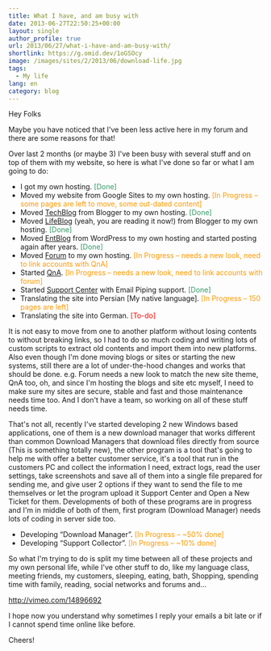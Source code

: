 ```yaml
---
title: What I have, and am busy with
date: 2013-06-27T22:50:25+00:00
layout: single
author_profile: true
url: 2013/06/27/what-i-have-and-am-busy-with/
shortlink: https://g.omid.dev/1oGSOcy
image: /images/sites/2/2013/06/download-life.jpg
tags:
  - My life
lang: en
category: blog
---
```

Hey Folks

Maybe you have noticed that I've been less active here in my forum and there are some reasons for that!

Over last 2 months (or maybe 3) I've been busy with several stuff and on top of them with my website, so here is what I've done so far or what I am going to do:

* I got my own hosting. <span style="color: #339966;">[Done]</span>
* Moved my website from Google Sites to my own hosting. <span style="color: #ff9900;">[In Progress &#8211; some pages are left to move, some out-dated content]</span>
* Moved <a href="/" target="_blank">TechBlog</a> from Blogger to my own hosting. <span style="color: #339966;">[Done]</span>
* Moved <a href="/" target="_blank">LifeBlog</a> (yeah, you are reading it now!) from Blogger to my own hosting. <span style="color: #339966;">[Done]</span>
* Moved <a href="/" target="_blank">EntBlog</a> from WordPress to my own hosting and started posting again after years. <span style="color: #339966;">[Done]</span>
* Moved <a href="https://forum.omid.dev/" target="_blank">Forum</a> to my own hosting. <span style="color: #ff9900;">[In Progress &#8211; needs a new look, need to link accounts with QnA]</span>
* Started <a href="http://qna.omidfarhang.com/" target="_blank">QnA</a>. <span style="color: #ff9900;">[In Progress &#8211; needs a new look, need to link accounts with forum]</span>
* Started <a href="https://support.omidfarhang.com/" target="_blank">Support Center</a> with Email Piping support. <span style="color: #339966;">[Done]</span>
* Translating the site into Persian [My native language]. <span style="color: #ff9900;">[In Progress &#8211; 150 pages are left]</span>
* Translating the site into German. <span style="color: #ff0000;">[To-do]</span>

It is not easy to move from one to another platform without losing contents to without breaking links, so I had to do so much coding and writing lots of custom scripts to extract old contents and import them into new platforms. Also even though I'm done moving blogs or sites or starting the new systems, still there are a lot of under-the-hood changes and works that should be done. e.g. Forum needs a new look to match the new site theme, QnA too, oh, and since I'm hosting the blogs and site etc myself, I need to make sure my sites are secure, stable and fast and those maintenance needs time too. And I don't have a team, so working on all of these stuff needs time.

That's not all, recently I've started developing 2 new Windows based applications, one of them is a new download manager that works different than common Download Managers that download files directly from source (This is something totally new), the other program is a tool that's going to help me with offer a better customer service, it's a tool that run in the customers PC and collect the information I need, extract logs, read the user settings, take screenshots and save all of them into a single file prepared for sending me, and give user 2 options if they want to send the file to me themselves or let the program upload it Support Center and Open a New Ticket for them. Developments of both of these programs are in progress and I'm in middle of both of them, first program (Download Manager) needs lots of coding in server side too.

* Developing “Download Manager”. <span style="color: #ff9900;">[In Progress &#8211; ~50% done]</span>
* Developing “Support Collector”. <span style="color: #ff9900;">[In Progress &#8211; ~10% done]</span>

So what I'm trying to do is split my time between all of these projects and my own personal life, while I've other stuff to do, like my language class, meeting friends, my customers, sleeping, eating, bath, Shopping, spending time with family, reading, social networks and forums and&#8230;

http://vimeo.com/14896692

I hope now you understand why sometimes I reply your emails a bit late or if I cannot spend time online like before.

Cheers!